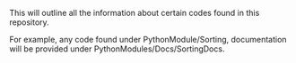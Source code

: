 This will outline all the information about certain codes found in this repository. 

For example, any code found under PythonModule/Sorting, documentation will be provided under PythonModules/Docs/SortingDocs.
